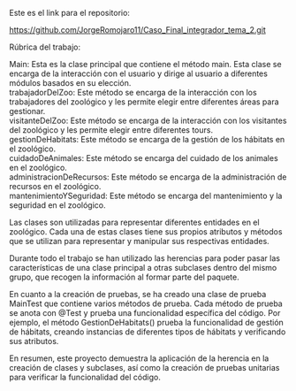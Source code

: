 Este es el link para el repositorio:

https://github.com/JorgeRomojaro11/Caso_Final_integrador_tema_2.git


Rúbrica del trabajo:

Main: Esta es la clase principal que contiene el método main. Esta clase se encarga de la interacción con el usuario y dirige al usuario a diferentes módulos basados en su elección.  
trabajadorDelZoo: Este método se encarga de la interacción con los trabajadores del zoológico y les permite elegir entre diferentes áreas para gestionar.  
visitanteDelZoo: Este método se encarga de la interacción con los visitantes del zoológico y les permite elegir entre diferentes tours.  
gestionDeHabitats: Este método se encarga de la gestión de los hábitats en el zoológico.  
cuidadoDeAnimales: Este método se encarga del cuidado de los animales en el zoológico.  
administracionDeRecursos: Este método se encarga de la administración de recursos en el zoológico.  
mantenimientoYSeguridad: Este método se encarga del mantenimiento y la seguridad en el zoológico.

Las clases son utilizadas para representar diferentes entidades en el zoológico. Cada una de estas clases tiene sus propios atributos y métodos que se utilizan para representar y manipular sus respectivas entidades.

Durante todo el trabajo se han utilizado las herencias para poder pasar las características de una clase principal a otras subclases dentro del mismo grupo, que recogen la información al formar parte del paquete.

En cuanto a la creación de pruebas, se ha creado una clase de prueba MainTest que contiene varios métodos de prueba. Cada método de prueba se anota con @Test y prueba una funcionalidad específica del código. Por ejemplo, el método GestionDeHabitats() prueba la funcionalidad de gestión de hábitats, creando instancias de diferentes tipos de hábitats y verificando sus atributos.

En resumen, este proyecto demuestra la aplicación de la herencia en la creación de clases y subclases, así como la creación de pruebas unitarias para verificar la funcionalidad del código.
